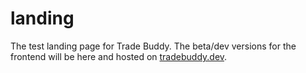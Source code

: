 # landing
The test landing page for Trade Buddy. The beta/dev versions for the frontend will be here and hosted on [tradebuddy.dev](https://tradebuddy.dev).

